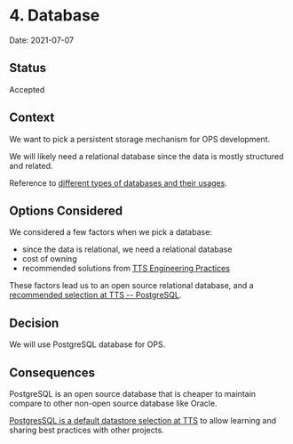 
# 4. Database

Date: 2021-07-07

## Status

Accepted

## Context

We want to pick a persistent storage mechanism for OPS development.

We will likely need a relational database since the data is mostly structured and related.

Reference to [different types of databases and their usages](https://www.geeksforgeeks.org/types-of-databases/).

## Options Considered

We considered a few factors when we pick a database:
- since the data is relational, we need a relational database
- cost of owning
- recommended solutions from [TTS Engineering Practices](https://engineering.18f.gov/)

These factors lead us to an open source relational database, and a [recommended selection at TTS -- PostgreSQL](https://engineering.18f.gov/datastore-selection/).

## Decision

We will use PostgreSQL database for OPS.

## Consequences

PostgreSQL is an open source database that is cheaper to maintain compare to other non-open source database like Oracle.

[PostgresSQL is a default datastore selection at TTS](https://engineering.18f.gov/datastore-selection/) to allow learning and sharing best practices with other projects.
